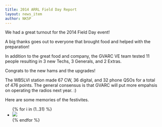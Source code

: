 ```yaml
---
title: 2014 ARRL Field Day Report
layout: news_item
author: NK5P
---
```


We had a great turnout for the 2014 Field Day event!

A big thanks goes out to everyone that brought food and helped with the preparation!

In addition to the great food and company, the GVARC VE team tested 11 people resulting in 3 new Techs, 3 Generals, and 2 Extras.

Congrats to the new hams and the upgrades!  

The WB5LVI station made 67 CW, 36 digital, and 32 phone QSOs for a total of 476 points.  The general consensus is that GVARC will put more empahsis on operating the radios next year.  :)

Here are some memories of the festivites.

<ul class="clearing-thumbs" data-clearing>
{% for i in (1..31) %}
<li><a class="th radius" href="/img/2014_FieldDay/FieldDay14-{{i}}.jpg"><img src="/img/2014_FieldDay/thumb_FieldDay14-{{i}}.jpg"></a></li>
{% endfor %}
</ul>
